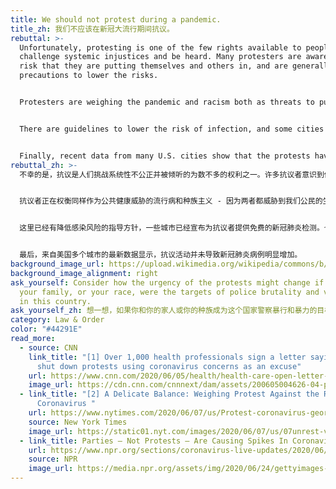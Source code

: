 ```yaml
---
title: We should not protest during a pandemic.
title_zh: 我们不应该在新冠大流行期间抗议。
rebuttal: >-
  Unfortunately, protesting is one of the few rights available to people to
  challenge systemic injustices and be heard. Many protesters are aware of the
  risk that they are putting themselves and others in, and are generally taking
  precautions to lower the risks.


  Protesters are weighing the pandemic and racism both as threats to public health—because both threaten our citizens’ quality of life. For them, the dangers of white supremacy outweigh the dangers of Covid-19. In fact, hundreds of public health and disease experts signed an open letter stating that the protests are justified, because “white supremacy is a lethal public health issue that predates and contributes to Covid-19.” They called the protests “vital to the national public health and to the threatened health specifically of black people in the United States.”\[1] Vidal Guzman, 29, a protester in New York, said: “People are more scared of the police than Covid-19. They are willing to do anything.”\[2]


  There are guidelines to lower the risk of infection, and some cities have announced free COVID-19 tests for protesters. There are also ways to protest more safely—for example, attending small, local protests, where participants can more easily spread themselves out. 


  Finally, recent data from many U.S. cities show that the protests have not led to an obvious increase in the number of COVID-19 cases.
rebuttal_zh: >-
  不幸的是，抗议是人们挑战系统性不公正并被倾听的为数不多的权利之一。许多抗议者意识到他们把自己和其他人置于其中的风险，并普遍采取预防措施来降低风险。


  抗议者正在权衡同样作为公共健康威胁的流行病和种族主义 - 因为两者都威胁到我们公民的生活质量。对他们来说，白人至上的危险大于新冠肺炎的危险。事实上，数以百计的公共卫生和疾病专家签署了一封公开信，声明抗议是合理的，因为“白人至上是一个致命的公共卫生问题，早在新冠肺炎之前就有了，并助长了新冠肺炎。”他们称抗议活动“对国家公共健康至关重要，对受到威胁的美国黑人的健康尤为重要”。\[1]29岁的Vidal Guzman是纽约的一名抗议者，他说：“比起新冠肺炎，大家更怕警察。他们愿意做任何事。”\[2]


  这里已经有降低感染风险的指导方针，一些城市已经宣布为抗议者提供免费的新冠肺炎检测。也有更安全的抗议方式 - 例如，参加当地的小型抗议活动，参与者可以更容易地分散开来。


  最后，来自美国多个城市的最新数据显示，抗议活动并未导致新冠肺炎病例明显增加。
background_image_url: https://upload.wikimedia.org/wikipedia/commons/b/b4/Black_Lives_Matter_Rotterdam_%2820%29.jpg
background_image_alignment: right
ask_yourself: Consider how the urgency of the protests might change if you and
  your family, or your race, were the targets of police brutality and violence
  in this country.
ask_yourself_zh: 想一想，如果你和你的家人或你的种族成为这个国家警察暴行和暴力的目标，抗议的紧迫性对你来说可能会发生什么变化。
category: Law & Order
color: "#44291E"
read_more:
  - source: CNN
    link_title: "[1] Over 1,000 health professionals sign a letter saying, Don't
      shut down protests using coronavirus concerns as an excuse"
    url: https://www.cnn.com/2020/06/05/health/health-care-open-letter-protests-coronavirus-trnd/index.html
    image_url: https://cdn.cnn.com/cnnnext/dam/assets/200605004626-04-police-protests-0604-san-diego-exlarge-169.jpg
  - link_title: "[2] A Delicate Balance: Weighing Protest Against the Risks of the
      Coronavirus "
    url: https://www.nytimes.com/2020/06/07/us/Protest-coronavirus-george-floyd.html
    source: New York Times
    image_url: https://static01.nyt.com/images/2020/06/07/us/07unrest-virus-1/merlin_173202873_ad6fc13c-8a3c-40c8-8f8c-7715712f4177-superJumbo.jpg?quality=90&auto=webp
  - link_title: Parties — Not Protests — Are Causing Spikes In Coronavirus
    url: https://www.npr.org/sections/coronavirus-live-updates/2020/06/24/883017035/what-contact-tracing-may-tell-about-cluster-spread-of-the-coronavirus
    source: NPR
    image_url: https://media.npr.org/assets/img/2020/06/24/gettyimages-1220013438_wide-d5c386dcc4077fc04ac4ae9a1059994dcf1a29ae-s1600-c85.jpg
---
```

